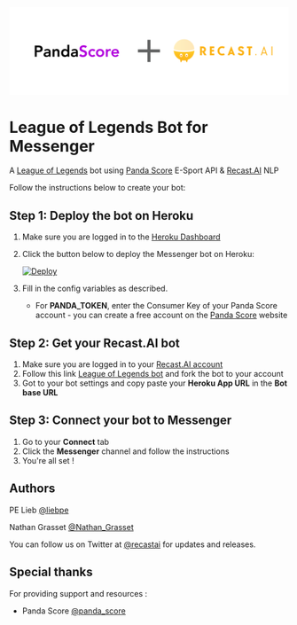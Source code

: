 [logo]: /assets/inline.png "Panda Score + Recast.AI"
![alt text][logo]

# League of Legends Bot for Messenger

A [League of Legends](https://leagueoflegends.com/en/) bot using [Panda Score](https://pandascore.co) E-Sport API & [Recast.AI](https://recast.ai) NLP

Follow the instructions below to create your bot:

## Step 1: Deploy the bot on Heroku

1. Make sure you are logged in to the [Heroku Dashboard](https://dashboard.heroku.com/)
1. Click the button below to deploy the Messenger bot on Heroku:

    [![Deploy](https://www.herokucdn.com/deploy/button.png)](https://heroku.com/deploy)

1. Fill in the config variables as described.
    - For **PANDA_TOKEN**, enter the Consumer Key of your Panda Score account - you can create a free account on the [Panda Score](https://pandascore.co) website

## Step 2: Get your Recast.AI bot

1. Make sure you are logged in to your [Recast.AI account](https://recast.ai/)
1. Follow this link [League of Legends bot](https://recast.ai/pe/league-of-legends-bot/) and fork the bot to your account
1. Got to your bot settings and copy paste your **Heroku App URL** in the **Bot base URL**

## Step 3: Connect your bot to Messenger

1. Go to your **Connect** tab
1. Click the **Messenger** channel and follow the instructions
1. You're all set !

## Authors

PE Lieb [@liebpe](https://twitter.com/liebpe)

Nathan Grasset [@Nathan_Grasset]( https://twitter.com/Nathan_Grasset)

You can follow us on Twitter at [@recastai](https://twitter.com/recastai) for updates and releases.

## Special thanks

For providing support and resources :
- Panda Score [@panda_score](https://twitter.com/panda_score)

